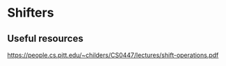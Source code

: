 # Shifters


## Useful resources 
https://people.cs.pitt.edu/~childers/CS0447/lectures/shift-operations.pdf
